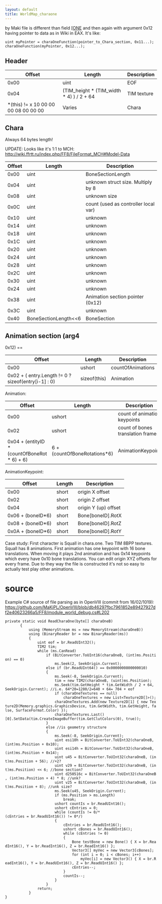 ```yaml
---
layout: default
title: WorldMap_charaone
---
```


by Maki file is different than field [\[ONE](../Field/FileFormat/FileFormat_ONE.md) and then again with argument 0x12 having pointer to data as in Wiki in EAX. It's like:

`uint myPointer = charaOneFunction(pointer_to_Chara_section, 0x11...);`  
`charaOneFunction(myPointer, 0x12...);`

## Header

| Offset                                | Length                                       | Description |
|---------------------------------------|----------------------------------------------|-------------|
| 0x00                                  | uint                                         | EOF         |
| 0x04                                  | (TIM\_height \* (TIM\_width \* 4) ) / 2 + 64 | TIM texture |
| \*(this) != x 10 00 00 00 08 00 00 00 | Varies                                       | Chara       |

## Chara

Always 64 bytes length!

UPDATE: Looks like it's 1:1 to MCH: <http://wiki.ffrtt.ru/index.php/FF8/FileFormat_MCH#Model-Data>

| Offset | Length                     | Description                          |
|--------|----------------------------|--------------------------------------|
| 0x00   | uint                       | BoneSectionLength                    |
| 0x04   | uint                       | unknown struct size. Multiply by 8   |
| 0x08   | uint                       | unknown size                         |
| 0x0C   | uint                       | count (used as controller local var) |
| 0x10   | uint                       | unknown                              |
| 0x14   | uint                       | unknown                              |
| 0x18   | uint                       | unknown                              |
| 0x1C   | uint                       | unknown                              |
| 0x20   | uint                       | unknown                              |
| 0x24   | uint                       | unknown                              |
| 0x28   | uint                       | unknown                              |
| 0x2C   | uint                       | unknown                              |
| 0x30   | uint                       | unknown                              |
| 0x24   | uint                       | unknown                              |
| 0x38   | uint                       | Animation section pointer (0x12)     |
| 0x3C   | uint                       | unknown                              |
| 0x40   | BoneSectionLength&lt;&lt;6 | BoneSection                          |

## Animation section (arg4

0x12) ==

| Offset                                                | Length       | Description       |
|-------------------------------------------------------|--------------|-------------------|
| 0x00                                                  | ushort       | countOfAnimations |
| 0x02 + ( entry.Length != 0 ? sizeof(entry\[i-1\] : 0) | sizeof(this) | Animation         |

Animation:

| Offset                                         | Length                        | Description                       |
|------------------------------------------------|-------------------------------|-----------------------------------|
| 0x00                                           | ushort                        | count of animation keypoints      |
| 0x02                                           | ushort                        | count of bones translation frames |
| 0x04 + (entityID \* (countOfBoneRot \* 6) + 6) | 6 + (countOfBoneRotations\*6) | AnimationKeypoint                 |

AnimationKeypoint:

| Offset             | Length | Description          |
|--------------------|--------|----------------------|
| 0x00               | short  | origin X offset      |
| 0x02               | short  | origin Z offset      |
| 0x04               | short  | origin Y (up) offset |
| 0x06 + (boneID\*6) | short  | Bone\[boneID\].RotX  |
| 0x08 + (boneID\*6) | short  | Bone\[boneID\].RotZ  |
| 0x0A + (boneID\*6) | short  | Bone\[boneID\].RotY  |

Case study: First character is Squall in chara.one. Two TIM 8BPP textures. Squall has 8 animations. First animation has one keypoint with 16 bone translations. When moving it plays 2nd animation and has 0x14 keypoints which every have 0x10 bone translations. You can edit origin XYZ offsets for every frame. Due to they way the file is constructed it's not so easy to actually test play other animations.

# source

Example C\# source of file parsing as in OpenVIII (commit from 16/02/1019): <https://github.com/MaKiPL/OpenVIII/blob/db46297fbc7961852e89427927df2e40623266a5/FF8/module_world_debug.cs#L202>

`private static void ReadCharaOne(byte[] charaOneB)`  
`       {`  
`           using (MemoryStream ms = new MemoryStream(charaOneB))`  
`           using (BinaryReader br = new BinaryReader(ms))`  
`           {`  
`               uint eof = br.ReadUInt32();`  
`               TIM2 tim;`  
`               while (ms.CanRead)`  
`                   if (BitConverter.ToUInt16(charaOneB, (int)ms.Position) == 0)`  
`                       ms.Seek(2, SeekOrigin.Current);`  
`                   else if (br.ReadUInt64() == 0x0000000800000010)`  
`                   {`  
`                       ms.Seek(-8, SeekOrigin.Current);`  
`                       tim = new TIM2(charaOneB, (uint)ms.Position);`  
`                       ms.Seek(tim.GetHeight * tim.GetWidth / 2 + 64, SeekOrigin.Current); //i.e. 64*20=1280/2=640 + 64= 704 + eof`  
`                       if (charaOneTextures == null)`  
`                           charaOneTextures = new List<Texture2D[]>();`  
`                       charaOneTextures.Add(new Texture2D[1] { new Texture2D(Memory.graphics.GraphicsDevice, tim.GetWidth, tim.GetHeight, false, SurfaceFormat.Color) });`  
`                       charaOneTextures.Last()[0].SetData(tim.CreateImageBuffer(tim.GetClutColors(0), true));`  
`                   }`  
`                   else //is geometry structure`  
`                   {`  
`                       ms.Seek(-8, SeekOrigin.Current);`  
`                       uint esi10h = BitConverter.ToUInt32(charaOneB, (int)ms.Position + 0x10);`  
`                       uint esi14h = BitConverter.ToUInt32(charaOneB, (int)ms.Position + 0x14);`  
`                       uint u45 = BitConverter.ToUInt32(charaOneB, (int)ms.Position + 56); //+2?`  
`                       uint v29 = BitConverter.ToUInt32(charaOneB, (int)ms.Position) << 6; //bone section?`  
`                       uint d250516c = BitConverter.ToUInt32(charaOneB, (int)ms.Position + 4) * 8; //unk?`  
`                       uint v25 = BitConverter.ToUInt32(charaOneB, (int)ms.Position + 8); //unk size?`  
`                       ms.Seek(u45, SeekOrigin.Current);`  
`                       if (ms.Position > ms.Length)`  
`                           break;`  
`                       ushort countIs = br.ReadUInt16();`  
`                       ushort cEntries = 0;`  
`                       while (countIs != 0/*(cEntries = br.ReadUInt16()) != 0*/)`  
`                       {`  
`                           cEntries = br.ReadUInt16();`  
`                           ushort cBones = br.ReadUInt16();`  
`                           while (cEntries != 0)`  
`                           {`  
`                               Bone testBone = new Bone() { X = br.ReadInt16(), Y = br.ReadInt16(), Z = br.ReadInt16() };`  
`                               Vector3[] myVec = new Vector3[cBones];`  
`                               for (int i = 0; i < cBones; i++)`  
`                                   myVec[i] = new Vector3() { X = br.ReadInt16(), Y = br.ReadUInt16(), Z = br.ReadUInt16() };`  
`                               cEntries--;`  
`                           }`  
`                           countIs--;`  
`                       }`  
`                   }`  
`               return;`  
`           }`  
`}`

